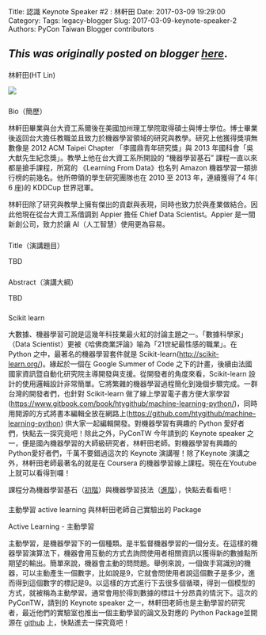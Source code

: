 Title: 認識 Keynote Speaker #2 : 林軒田
Date: 2017-03-09 19:29:00
Category:
Tags: legacy-blogger
Slug: 2017-03-09-keynote-speaker-2
Authors: PyCon Taiwan Blogger contributors

*This was originally posted on blogger [here](https://pycontw.blogspot.com/2017/03/keynote-speaker-2.html)*.
---
####
林軒田(HT Lin)



[![](https://1.bp.blogspot.com/-YRb2-7BhpJI/WME8Jj_XzfI/AAAAAAAAB9o/BcgVf-2V8lE1Ngsnek4J1WJElywxyWmRwCLcB/s400/ht_lin%2B%25281%2529.png)](https://1.bp.blogspot.com/-YRb2-7BhpJI/WME8Jj_XzfI/AAAAAAAAB9o/BcgVf-2V8lE1Ngsnek4J1WJElywxyWmRwCLcB/s1600/ht_lin%2B%25281%2529.png)



###
Bio（簡歷）



林軒田畢業與台大資工系爾後在美國加州理工學院取得碩士與博士學位。博士畢業後返回台大擔任教職並且致力於機器學習領域的研究與教學。研究上他獲得獎項無數像是 2012 ACM Taipei Chapter 「李國鼎青年研究獎」與 2013 年國科會「吳大猷先生紀念獎」。教學上他在台大資工系所開設的 “機器學習基石” 課程一直以來都是搶手課程，所寫的 《Learning From Data》也名列 Amazon 機器學習一類排行榜的前幾名。他所帶領的學生研究團隊也在 2010 至 2013 年，連續獲得了4 年( 6 座)的 KDDCup 世界冠軍。

林軒田除了研究與教學上擁有傑出的貢獻與表現，同時也致力於與產業做結合。因此他現在從台大資工系借調到 Appier 擔任 Chief Data Scientist。Appier 是一間新創公司，致力於讓 AI（人工智慧）使用更為容易。

###
Title（演講題目）



TBD
###
Abstract（演講大綱）



TBD
#####


####
Scikit learn



大數據、機器學習可說是這幾年科技業最火紅的討論主題之一。「數據科學家」（Data Scientist）更被《哈佛商業評論》喻為「21世紀最性感的職業」。在 Python 之中，最著名的機器學習套件就是 Scikit-learn(<http://scikit-learn.org/>)。緣起於一個在 Google Summer of Code 之下的計畫，後續由法國國家資訊暨自動化研究院主導開發與支援。從開發者的角度來看，Scikit-learn 設計的使用邏輯設計非常簡單。它將繁雜的機器學習過程簡化到幾個步驟完成。一群台灣的開發者們，也針對 Scikit-learn 做了線上學習電子書方便大家學習(<https://www.gitbook.com/book/htygithub/machine-learning-python/>)，同時用開源的方式將書本編輯全放在網路上(https://github.com/htygithub/machine-learning-python) 供大家一起編輯開發。對機器學習有興趣的 Python 愛好者們，快點去一探究竟吧！除此之外，PyConTW 今年請到的 Keynote speaker 之一，便是國內機器學習的大師級研究者，林軒田老師。對機器學習有興趣的Python愛好者們，千萬不要錯過這次的 Keynote 演講喔！除了Keynote 演講之外，林軒田老師最著名的就是在 Coursera 的機器學習線上課程。現在在Youtube 上就可以看得到囉！

課程分為機器學習基石（[初階](https://www.youtube.com/watch?v=nQvpFSMPhr0&list=PLXVfgk9fNX2I7tB6oIINGBmW50rrmFTqf)）與機器學習技法（[進階](https://www.youtube.com/watch?v=A-GxGCCAIrg&list=PLXVfgk9fNX2IQOYPmqjqWsNUFl2kpk1U2)），快點去看看吧！

####
主動學習 active learning 與林軒田老師自己實驗出的 Package



Active Learning - 主動學習



主動學習，是機器學習下的一個種類。是半監督機器學習的一個分支。在這樣的機器學習演算法下，機器會用互動的方式去詢問使用者相關資訊以獲得新的數據點所期望的輸出。簡單來說，機器會主動的問問題。舉例來說，一個做手寫識別的機器，可以主動產生一個數字，比如說是9，它就會問使用者說這個數子是多少，進而得到這個數字的標記是9。以這樣的方式進行下去很多個循環，得到一個模型的方式，就被稱為主動學習。通常會用於得到數據的標註十分昂貴的情況下。這次的 PyConTW，請到的 Keynote speaker 之一，林軒田老師也是主動學習的研究者，最近他們的實驗室也推出一個主動學習的論文及對應的 Python Package並開源在 [github](https://github.com/ntucllab/libact) 上，快點進去一探究竟吧！
